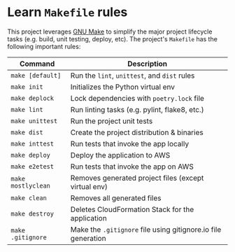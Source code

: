 # Learn `Makefile` rules

This project leverages [GNU Make](https://www.gnu.org/software/make/manual/make.html) to simplify the major project lifecycle tasks (e.g. build, unit testing, deploy, etc). The project's `Makefile` has the following important rules:

| Command            | Description                                                   |
| ------------------ | ------------------------------------------------------------- |
| `make [default]`   | Run the `lint`, `unittest`, and `dist` rules                  |
| `make init`        | Initializes the Python virtual env                            |
| `make deplock`     | Lock dependencies with `poetry.lock` file                     |
| `make lint`        | Run linting tasks (e.g. pylint, flake8, etc.)                 |
| `make unittest`    | Run the project unit tests                                    |
| `make dist`        | Create the project distribution & binaries                    |
| `make inttest`     | Run tests that invoke the app locally                         |
| `make deploy`      | Deploy the application to AWS                                 |
| `make e2etest`     | Run tests that invoke the app on AWS                          |
| `make mostlyclean` | Removes generated project files (except virtual env)          |
| `make clean`       | Removes all generated files                                   |
| `make destroy`     | Deletes CloudFormation Stack for the application              |
| `make .gitignore`  | Make the `.gitignore` file using gitignore.io file generation |
